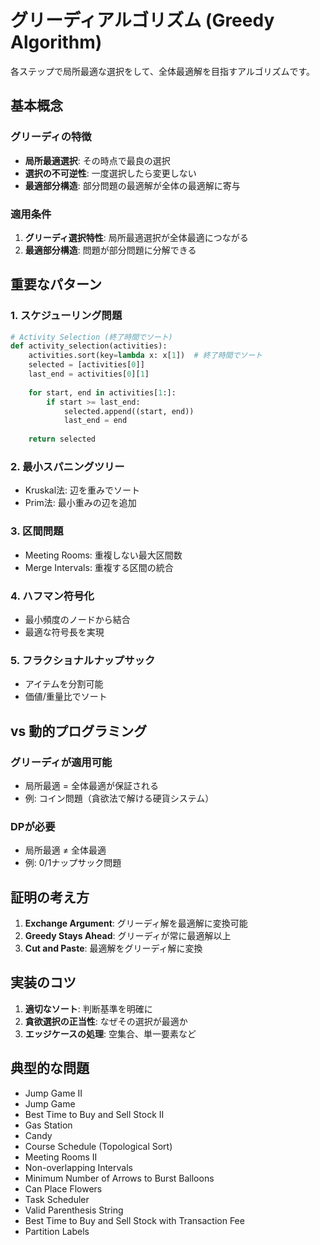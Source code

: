 # グリーディアルゴリズム (Greedy Algorithm)

各ステップで局所最適な選択をして、全体最適解を目指すアルゴリズムです。

## 基本概念

### グリーディの特徴

- **局所最適選択**: その時点で最良の選択
- **選択の不可逆性**: 一度選択したら変更しない
- **最適部分構造**: 部分問題の最適解が全体の最適解に寄与

### 適用条件

1. **グリーディ選択特性**: 局所最適選択が全体最適につながる
2. **最適部分構造**: 問題が部分問題に分解できる

## 重要なパターン

### 1. スケジューリング問題

```python
# Activity Selection (終了時間でソート)
def activity_selection(activities):
    activities.sort(key=lambda x: x[1])  # 終了時間でソート
    selected = [activities[0]]
    last_end = activities[0][1]
    
    for start, end in activities[1:]:
        if start >= last_end:
            selected.append((start, end))
            last_end = end
    
    return selected
```

### 2. 最小スパニングツリー

- Kruskal法: 辺を重みでソート
- Prim法: 最小重みの辺を追加

### 3. 区間問題

- Meeting Rooms: 重複しない最大区間数
- Merge Intervals: 重複する区間の統合

### 4. ハフマン符号化

- 最小頻度のノードから結合
- 最適な符号長を実現

### 5. フラクショナルナップサック

- アイテムを分割可能
- 価値/重量比でソート

## vs 動的プログラミング

### グリーディが適用可能

- 局所最適 = 全体最適が保証される
- 例: コイン問題（貪欲法で解ける硬貨システム）

### DPが必要

- 局所最適 ≠ 全体最適
- 例: 0/1ナップサック問題

## 証明の考え方

1. **Exchange Argument**: グリーディ解を最適解に変換可能
2. **Greedy Stays Ahead**: グリーディが常に最適解以上
3. **Cut and Paste**: 最適解をグリーディ解に変換

## 実装のコツ

1. **適切なソート**: 判断基準を明確に
2. **貪欲選択の正当性**: なぜその選択が最適か
3. **エッジケースの処理**: 空集合、単一要素など

## 典型的な問題

-  Jump Game II
-  Jump Game
-  Best Time to Buy and Sell Stock II
-  Gas Station
-  Candy
-  Course Schedule (Topological Sort)
-  Meeting Rooms II
-  Non-overlapping Intervals
-  Minimum Number of Arrows to Burst Balloons
-  Can Place Flowers
-  Task Scheduler
-  Valid Parenthesis String
-  Best Time to Buy and Sell Stock with Transaction Fee
-  Partition Labels
